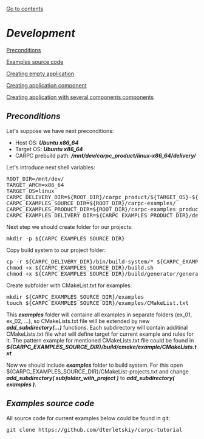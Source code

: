 [Go to contents](../README.md#table-of_contents)

# ***Development***

[Preconditions](#preconditions)

[Examples source code](#examples-source-code)

[Creating empty application](./dev_create_empty_app.md#creating-empty-application)

[Creating application component](./dev_create_app_component.md#creating-application-component)

[Creating application with several components components](./dev_create_app_with_several_components.md#creating-application-with-several-components)



## ***Preconditions***

Let's suppose we have next preconditions:
   - Host OS: ***Ubuntu x86_64***
   - Target OS: ***Ubuntu x86_64***
   - CARPC prebuild path: ***/mnt/dev/carpc_product/linux-x86_64/delivery/***

Let's introduce next shell variables:

<pre>
ROOT_DIR=/mnt/dev/
TARGET_ARCH=x86_64
TARGET_OS=linux
CARPC_DELIVERY_DIR=${ROOT_DIR}/carpc_product/${TARGET_OS}-${TARGET_ARCH}/delivery/
CARPC_EXAMPLES_SOURCE_DIR=${ROOT_DIR}/carpc-examples/
CARPC_EXAMPLES_PRODUCT_DIR=${ROOT_DIR}/carpc-examples_product/${TARGET_OS}-${TARGET_ARCH}/
CARPC_EXAMPLES_DELIVERY_DIR=${CARPC_EXAMPLES_PRODUCT_DIR}/delivery/
</pre>

Next step we should create folder for our projects:

<pre>
mkdir -p ${CARPC_EXAMPLES_SOURCE_DIR}
</pre>

Copy build system to our project folder:

<pre>
cp -r ${CARPC_DELIVERY_DIR}/bin/build-system/* ${CARPC_EXAMPLES_SOURCE_DIR}
chmod +x ${CARPC_EXAMPLES_SOURCE_DIR}/build.sh
chmod +x ${CARPC_EXAMPLES_SOURCE_DIR}/build/generator/generator.py
</pre>

Create subfolder with CMakeList.txt for examples:

<pre>
mkdir ${CARPC_EXAMPLES_SOURCE_DIR}/examples
touch ${CARPC_EXAMPLES_SOURCE_DIR}/examples/CMakeList.txt
</pre>

This ***examples*** folder will containe all examples in separate folders (ex_01, ex_02, ...), so CMakeLists.txt file will be extended by new ***add_subdirectory(...)*** functions. Each subdirectory will contain additinal CMakeLists.txt file what will define target for current example and rules for it. The pattern example for mentioned CMakeLists.txt file could be found in ***${CARPC_EXAMPLES_SOURCE_DIR}/build/cmake/example/CMakeLists.txt***

Now we should include ***examples*** folder to build system. For this open ${CARPC_EXAMPLES_SOURCE_DIR}/CMakeList-projects.txt and change ***add_subdirectory( subfolder_with_project )*** to ***add_subdirectory( examples )***.



## ***Examples source code***

All source code for current examples below could be found in git:

<pre>
git clone https://github.com/dterletskiy/carpc-tutorial
</pre>

